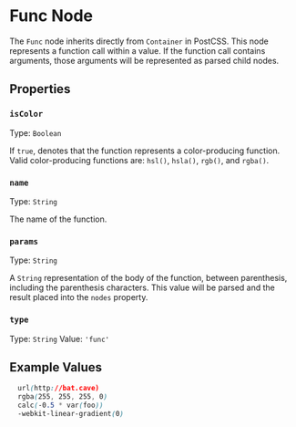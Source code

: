 # Func Node

The `Func` node inherits directly from `Container` in PostCSS. This node represents a function call within a value. If the function call contains arguments, those arguments will be represented as parsed child nodes.

## Properties

### `isColor`
Type: `Boolean`<br>

If `true`, denotes that the function represents a color-producing function. Valid color-producing functions are: `hsl()`, `hsla()`, `rgb()`, and `rgba()`.

### `name`
Type: `String`<br>

The name of the function.

### `params`
Type: `String`<br>

A `String` representation of the body of the function, between parenthesis, including the parenthesis characters. This value will be parsed and the result placed into the `nodes` property.

### `type`
Type: `String`
Value: `'func'`

## Example Values

```css
  url(http://bat.cave)
  rgba(255, 255, 255, 0)
  calc(-0.5 * var(foo))
  -webkit-linear-gradient(0)
```
